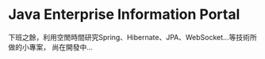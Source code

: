 ﻿# Java Enterprise Information Portal

下班之餘，利用空閒時間研究Spring、Hibernate、JPA、WebSocket...等技術所做的小專案，
尚在開發中...
